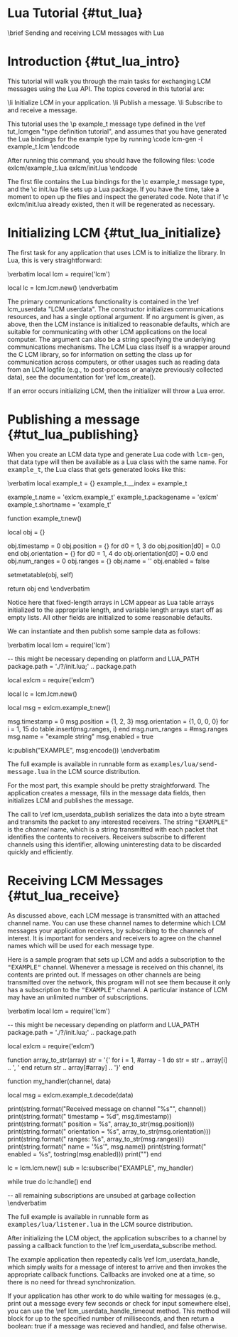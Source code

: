 Lua Tutorial {#tut_lua}
====
\brief Sending and receiving LCM messages with Lua

# Introduction {#tut_lua_intro}

This tutorial will walk you through the main tasks for exchanging LCM messages
using the Lua API.  The topics covered
in this tutorial are:

\li Initialize LCM in your application.
\li Publish a message.
\li Subscribe to and receive a message.

This tutorial uses the \p example_t message type defined in the
\ref tut_lcmgen "type definition tutorial", and assumes that you have
generated the Lua bindings for the example type by running
\code
lcm-gen -l example_t.lcm
\endcode

After running this command, you should have the following files:
\code
exlcm/example_t.lua
exlcm/init.lua
\endcode

The first file contains the Lua bindings for the \c example_t message type,
and the \c init.lua file sets up a Lua package.  If you have the time,
take a moment to open up the files and inspect the generated
code.  Note that if \c exlcm/init.lua already existed, then it will be
regenerated as necessary.

# Initializing LCM {#tut_lua_initialize}

The first task for any application that uses LCM is to initialize the library.
In Lua, this is very straightforward:

\verbatim
local lcm = require('lcm')

local lc = lcm.lcm.new()
\endverbatim

The primary communications functionality is contained in the \ref lcm_userdata "LCM userdata".
The constructor initializes communications resources, and has a single optional
argument.
If no argument is given, as above, then the LCM instance is initialized to
reasonable defaults, which are suitable for communicating with other LCM
applications on the local computer.  The argument can also be a string
specifying the underlying communications mechanisms.  The LCM Lua class
itself is a wrapper around the C LCM library, so for information on setting the
class up for communication across computers, or other usages such as reading
data from an LCM logfile (e.g., to post-process or analyze previously collected
data), see the documentation for \ref lcm_create().

If an error occurs initializing LCM, then the initializer will throw a Lua error.

# Publishing a message {#tut_lua_publishing}

When you create an LCM data type and generate Lua code with <tt>lcm-gen</tt>,
that data type will then be available as a Lua class with the same name.  For
<tt>example_t</tt>, the Lua class that gets generated looks like this:

\verbatim
local example_t = {}
example_t.__index = example_t

example_t.name = 'exlcm.example_t'
example_t.packagename = 'exlcm'
example_t.shortname = 'example_t'

function example_t:new()

  local obj = {}

  obj.timestamp = 0
  obj.position = {}
  for d0 = 1, 3 do
    obj.position[d0] = 0.0
  end
  obj.orientation = {}
  for d0 = 1, 4 do
    obj.orientation[d0] = 0.0
  end
  obj.num_ranges = 0
  obj.ranges = {}
  obj.name = ''
  obj.enabled = false

  setmetatable(obj, self)

  return obj
end
\endverbatim

Notice here that fixed-length arrays in LCM appear as Lua table arrays initialized
to the appropriate length, and variable length arrays start off as empty lists.
All other fields are initialized to some reasonable defaults.

We can instantiate and then publish some sample data as follows:

\verbatim
local lcm = require('lcm')

-- this might be necessary depending on platform and LUA_PATH
package.path = './?/init.lua;' .. package.path

local exlcm = require('exlcm')

local lc = lcm.lcm.new()

local msg = exlcm.example_t:new()

msg.timestamp = 0
msg.position = {1, 2, 3}
msg.orientation = {1, 0, 0, 0}
for i = 1, 15 do
  table.insert(msg.ranges, i)
end
msg.num_ranges = #msg.ranges
msg.name = "example string"
msg.enabled = true

lc:publish("EXAMPLE", msg:encode())
\endverbatim

The full example is available in runnable form as
<tt>examples/lua/send-message.lua</tt> in the LCM source distribution.

For the most part, this example should be pretty straightforward.  The
application creates a message, fills in the message data fields, then
initializes LCM and publishes the message.

The call to \ref lcm_userdata_publish serializes the data into a byte stream and
transmits the packet to any interested receivers.  The string
<tt>"EXAMPLE"</tt> is the <em>channel</em> name, which is a string
transmitted with each packet that identifies the contents to receivers.
Receivers subscribe to different channels using this identifier, allowing
uninteresting data to be discarded quickly and efficiently.

# Receiving LCM Messages {#tut_lua_receive}

As discussed above, each LCM message is transmitted with an attached channel
name.  You can use these channel names to determine which LCM messages your
application receives, by subscribing to the channels of interest.  It is
important for senders and receivers to agree on the channel names which will
be used for each message type.

Here is a sample program that sets up LCM and adds a subscription to the
<tt>"EXAMPLE"</tt> channel.  Whenever a message is received on this
channel, its contents are printed out.  If messages on other channels are
being transmitted over the network, this program will not see them because it
only has a subscription to the <tt>"EXAMPLE"</tt> channel.  A
particular instance of LCM may have an unlimited number of subscriptions.

\verbatim
local lcm = require('lcm')

-- this might be necessary depending on platform and LUA_PATH
package.path = './?/init.lua;' .. package.path

local exlcm = require('exlcm')

function array_to_str(array)
  str = '{'
  for i = 1, #array - 1 do
    str = str .. array[i] .. ', '
  end
  return str .. array[#array] .. '}'
end

function my_handler(channel, data)

  local msg = exlcm.example_t.decode(data)

  print(string.format("Received message on channel \"%s\"", channel))
  print(string.format("   timestamp   = %d", msg.timestamp))
  print(string.format("   position    = %s", array_to_str(msg.position)))
  print(string.format("   orientation = %s", array_to_str(msg.orientation)))
  print(string.format("   ranges: %s", array_to_str(msg.ranges)))
  print(string.format("   name        = '%s'", msg.name))
  print(string.format("   enabled     = %s", tostring(msg.enabled)))
  print("")
end

lc = lcm.lcm.new()
sub = lc:subscribe("EXAMPLE", my_handler)

while true do
  lc:handle()
end

-- all remaining subscriptions are unsubed at garbage collection
\endverbatim

The full example is available in runnable form as
<tt>examples/lua/listener.lua</tt> in the LCM source distribution.

After initializing the LCM object, the application subscribes to a channel by
passing a callback function to the \ref lcm_userdata_subscribe
method.

The example application then repeatedly calls
\ref lcm_userdata_handle,
which simply waits for a message of interest to arrive and then invokes the
appropriate callback functions.
Callbacks are invoked one at a time, so there is no need for thread
synchronization.

If your application has other work to do while waiting for messages (e.g.,
print out a message every few seconds or check for input somewhere else), you
can use the \ref lcm_userdata_handle_timeout method. This method will block for
up to the specified number of milliseconds, and then return a boolean: true if
a message was recieved and handled, and false otherwise.
